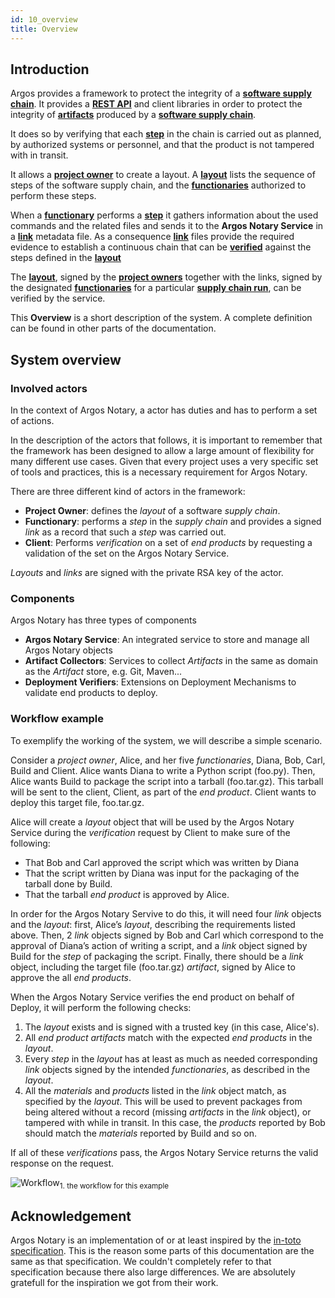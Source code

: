 ```yaml
---
id: 10_overview
title: Overview
---
```


## Introduction
Argos provides a framework to protect the integrity of a [**software supply chain**](../50_reference/30_terminology#software-supply-chain-or-ssc). It provides a [**REST API**](../50_reference/10_api) and client libraries in order to protect the integrity of [**artifacts**](../50_reference/30_terminology#artifact) produced by a [**software supply chain**](../50_reference/30_terminology#software-supply-chain-or-ssc).
 
It does so by verifying that each [**step**](../50_reference/30_terminology#step) in the chain is carried out as planned, by authorized systems or personnel, and that the product is not tampered with in transit.

It allows a [**project owner**](../50_reference/30_terminology#project-owner) to create a layout. A [**layout**](../50_reference/30_terminology#layout) lists the sequence of steps of the software supply chain, and the [**functionaries**](../50_reference/30_terminology#functionary) authorized to perform these steps.

When a [**functionary**](../50_reference/30_terminology#functionary) performs a [**step**](../50_reference/30_terminology#step) it gathers information about the used commands and the related files and sends it to the **Argos Notary Service** in a [**link**](../50_reference/30_terminology#link) metadata file. As a consequence [**link**](../50_reference/30_terminology#link) files provide the required evidence to establish a continuous chain that can be [**verified**](../50_reference/30_terminology#verification) against the steps defined in the [**layout**](../50_reference/30_terminology#layout)

The [**layout**](../50_reference/30_terminology#layout), signed by the [**project owners**](../50_reference/30_terminology#project-owner) together with the links, signed by the designated [**functionaries**](../50_reference/30_terminology#functionary) for a particular [**supply chain run**](../50_reference/30_terminology#scr), can be verified by the service.

This **Overview** is a short description of the system. A complete definition can be found in other parts of the documentation.

## System overview
 
### Involved actors

In the context of Argos Notary, a actor has duties and has to perform a set of actions.

In the description of the actors that follows, it is important to remember that the framework has been designed to allow a large amount of flexibility for many different use cases. Given that every project uses a very specific set of tools and practices, this is a necessary requirement for Argos Notary.

There are three different kind of actors in the framework:

* **Project Owner**: defines the _layout_ of a software _supply chain_.
* **Functionary**: performs a _step_ in the _supply chain_ and provides a signed _link_ as a record that such a _step_ was carried out.
* **Client**: Performs _verification_ on a set of _end products_ by requesting a validation of the set on the Argos Notary Service.

_Layouts_ and _links_ are signed with the private RSA key of the actor.

### Components

Argos Notary has three types of components

* **Argos Notary Service**: An integrated service to store and manage all Argos Notary objects
* **Artifact Collectors**: Services to collect _Artifacts_ in the same as domain as the _Artifact_ store, e.g. Git, Maven...
* **Deployment Verifiers**: Extensions on Deployment Mechanisms to validate end products to deploy.  

### Workflow example

To exemplify the working of the system, we will describe a simple scenario.

Consider a _project owner_, Alice, and her five _functionaries_, Diana, Bob, Carl, Build and Client. Alice wants Diana to write a Python script (foo.py). Then, Alice wants Build to package the script into a tarball (foo.tar.gz). This tarball will be sent to the client, Client, as part of the _end product_. Client wants to deploy this target file, foo.tar.gz.

Alice will create a _layout_ object that will be used by the Argos Notary Service during the _verification_ request by Client to make sure of the following:

* That Bob and Carl approved the script which was written by Diana
* That the script written by Diana was input for the packaging of the tarball done by Build.
* That the tarball _end product_ is approved by Alice.

In order for the Argos Notary Servive to do this, it will need four _link_ objects and the _layout_: first, Alice’s _layout_, describing the requirements listed above. Then, 2 _link_ objects signed by Bob and Carl which correspond to the approval of Diana’s action of writing a script, and a _link_ object signed by Build for the _step_ of packaging the script. Finally, there should be a _link_ object, including the target file (foo.tar.gz) _artifact_, signed by Alice to approve the all _end products_.

When the Argos Notary Service verifies the end product on behalf of Deploy, it will perform the following checks:

1. The _layout_ exists and is signed with a trusted key (in this case, Alice's).
2. All _end product_ _artifacts_ match with the expected _end products_ in the _layout_. 
2. Every _step_ in the _layout_ has at least as much as needed corresponding _link_ objects signed by the intended _functionaries_, as described in the _layout_.
3. All the _materials_ and _products_ listed in the _link_ object match, as specified by the _layout_. This will be used to prevent packages from being altered without a record (missing _artifacts_ in the _link_ object), or tampered with while in transit. In this case, the _products_ reported by Bob should match the _materials_ reported by Build and so on.

If all of these _verifications_ pass, the Argos Notary Service returns the valid response on the request.

![Workflow](/img/00_overview_workflow.svg)<sub>1. the workflow for this example</sub>

## Acknowledgement

Argos Notary is an implementation of or at least inspired by the [in-toto specification](https://github.com/in-toto/docs/blob/master/in-toto-spec.md). 
This is the reason some parts of this documentation are the same as that specification. We couldn't completely refer to that specification 
because there also large differences. We are absolutely gratefull for the inspiration we got from their work.


